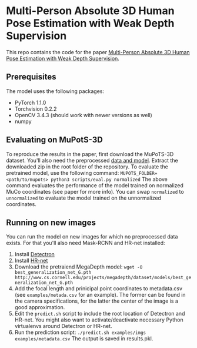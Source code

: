 # Multi-Person Absolute 3D Human Pose Estimation with Weak Depth Supervision
This repo contains the code for the paper [Multi-Person Absolute 3D Human Pose Estimation with Weak Depth Supervision](https://arxiv.org/pdf/2004.03989.pdf).

## Prerequisites
The model uses the following packages:
* PyTorch 1.1.0
* Torchvision 0.2.2
* OpenCV 3.4.3 (should work with newer versions as well)
* numpy

## Evaluating on MuPotS-3D
To reproduce the results in the paper, first download the MuPoTS-3D dataset. You'll also need the preprocessed [data and model](https://drive.google.com/file/d/1azqyC3mnryVMm9rbHFcAlk9ERBl13aOR/view?usp=sharing). Extract the downloaded zip in the root folder of the repository. To evaluate the pretrained model, use the following command:
``MUPOTS_FOLDER=<path/to/mupots> python3 scripts/eval.py normalized``
The above command evaluates the performance of the model trained on normalized MuCo coordinates (see paper for more info). You can swap `normalized` to `unnormalized` to evaluate the model trained on the unnormalized coordinates.

## Running on new images
You can run the model on new images for which no preprocessed data exists. For that you'll also need Mask-RCNN and HR-net installed:

1. Install [Detectron](https://github.com/facebookresearch/Detectron)
2. Install [HR-net](https://github.com/leoxiaobin/deep-high-resolution-net.pytorch)
3. Download the pretraiend MegaDepth model:
``wget -O best_generalization_net_G.pth http://www.cs.cornell.edu/projects/megadepth/dataset/models/best_generalization_net_G.pth``
4. Add the focal length and prinicipal point coordinates to metadata.csv (see `examples/metada.csv` for an example). The former can be found in the camera specifications, for the latter the center of the image is a good approximation.
5. Edit the `predict.sh` script to include the root location of Detectron and HR-net. You might also want to activate/deactivate necessary Python virtualenvs around Detectron or HR-net.
6. Run the prediction script:
`./predict.sh examples/imgs examples/metadata.csv`
The output is saved in results.pkl.
